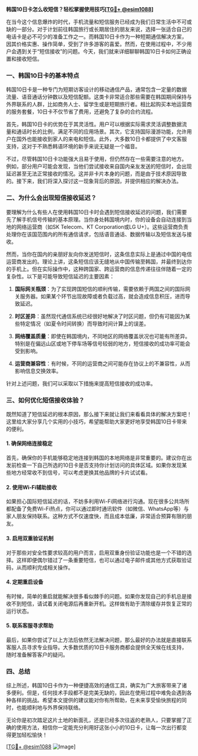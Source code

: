 **韩国10日卡怎么收短信？轻松掌握使用技巧[[TG💪+ @esim1088](https://t.me/s/esim1088)]**

在当今这个信息爆炸的时代，手机流量和短信服务已经成为我们日常生活中不可或缺的一部分。对于计划前往韩国旅行或长期居住的朋友来说，选择一张适合自己的电话卡是必不可少的准备工作之一。而韩国10日卡作为一种短期通信解决方案，因其价格实惠、操作简单，受到了许多游客的喜爱。然而，在使用过程中，不少用户会遇到关于“短信接收”的问题。今天，我们就来详细聊聊韩国10日卡如何正确设置和接收短信。

### 一、韩国10日卡的基本特点

韩国10日卡是一种专门为短期访客设计的移动通信产品，通常包含一定量的数据流量、语音通话分钟数以及短信配额。这类卡非常适合那些需要在韩国期间保持与外界联系的人群，比如商务人士、留学生或是短期旅行者。相比起购买本地运营商的服务套餐，10日卡不仅节省了费用，还避免了复杂的合约流程。

首先，韩国10日卡的优势在于其灵活性。用户可以根据实际需求灵活调整数据流量和通话时长的比例，满足不同的应用场景。其次，它支持国际漫游功能，允许用户在国外也能接收到家人的来电和短信。此外，大多数10日卡都提供了中文客服支持，这对于不熟悉韩语环境的新手来说无疑是一个福音。

不过，尽管韩国10日卡功能强大且易于使用，但仍然存在一些需要注意的地方。例如，部分用户可能会发现，当他们尝试接收来自国内亲友发送的短信时，会出现延迟甚至无法正常接收的情况。这并非卡片本身的问题，而是由于技术原因导致的。接下来，我们将深入探讨这一现象背后的原因，并提供相应的解决办法。

### 二、为什么会出现短信接收延迟？

要理解为什么有些人在使用韩国10日卡时会遇到短信接收延迟的问题，我们需要先了解手机信号传输的基本原理。当你身处韩国境内时，你的设备会自动连接到当地的网络运营商（如SK Telecom、KT Corporation或LG U+）。这些运营商负责处理你在该国范围内的所有通信请求，包括语音通话、数据传输以及短信发送与接收。

然而，当你在国内的亲朋好友向你发送短信时，这条信息实际上是通过中国的电信运营商发出的。理论上讲，这条短信应该无缝地从中国传输至韩国，并最终到达你的手机上。但在实际操作中，这种跨国家、跨运营商的信息传递往往伴随着一定的复杂性。以下是可能导致短信延迟的主要因素：

1. **国际网关瓶颈**：为了实现跨国短信的顺利传输，需要依赖于两国之间的国际网关服务器。如果某个环节出现故障或者负载过高，就会造成信息积压，进而导致延迟。
   
2. **时区差异**：虽然现代通信系统已经很好地解决了时区问题，但仍有可能因为某些特定情况（如夏令时间转换）而导致时间计算上的误差。
   
3. **网络覆盖质量**：即使在韩国境内，不同地区的网络覆盖状况也可能有所差异。特别是在偏远山区或地下停车场等信号较弱的地方，短信接收的成功率可能会受到影响。

4. **运营商兼容性**：有时候，不同的运营商之间可能存在协议上的不兼容性，从而影响信息交换效率。

针对上述问题，我们可以采取以下措施来提高短信接收的成功率。

### 三、如何优化短信接收体验？

既然知道了短信延迟的根本原因，那么接下来就让我们来看看具体的解决方案吧！这里给大家分享几个实用的小技巧，希望能帮助大家更好地享受韩国10日卡带来的便利。

#### 1. 确保网络连接稳定

首先，确保你的手机能够稳定地连接到韩国的本地网络是非常重要的。建议你在出发前检查一下自己所选的10日卡是否支持你计划访问的具体区域。如果你发现某些地方经常收不到信号，可以考虑更换其他品牌的卡片试试看。

#### 2. 使用Wi-Fi辅助接收

如果担心国际短信延迟的话，不妨多利用Wi-Fi网络进行沟通。现在很多公共场所都配备了免费Wi-Fi热点，你可以通过即时通讯软件（如微信、WhatsApp等）与家人朋友保持联系。这种方式不仅速度快，而且成本低廉，非常适合预算有限的朋友。

#### 3. 启用双重验证机制

对于那些对安全性要求较高的用户而言，启用双重身份验证功能也是一个不错的选择。这样即便偶尔错过了一条重要短信，也可以通过电子邮件或其他方式获取验证码，从而顺利完成相关操作。

#### 4. 定期重启设备

有时候，简单的重启就能解决很多看似棘手的问题。如果你发现自己的手机总是接收不到短信，请试着关闭电源后再重新开机。这样做有助于清除缓存并恢复正常的运行状态。

#### 5. 联系客服寻求帮助

最后，如果你尝试了以上方法后依然无法解决问题，那么最好的办法就是直接联系客服人员寻求专业指导。大多数优质的10日卡服务商都会提供全天候在线支持，随时准备解答客户的疑问。

### 四、总结

综上所述，韩国10日卡作为一种便捷高效的通信工具，确实为广大旅客带来了诸多便利。但是，任何技术手段都不是完美无缺的，因此在使用过程中难免会遇到各种各样的挑战。希望本文提供的建议能对你有所帮助，在未来享受愉快旅程的同时，也能顺利地与外界保持联络。

无论你是初次踏足这片土地的新面孔，还是已经多次往返的老熟人，只要掌握了正确的使用方法，相信你一定能充分利用好这张小小的10日卡，让每一次出行都变得更加轻松愉快！

[[TG💪+ @esim1088](https://t.me/s/esim1088) ![Image](https://i.postimg.cc/4NQfJmqS/Snipaste-2025-05-13-00-14-12.png)]
